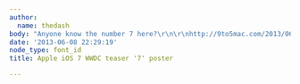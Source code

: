 ```yaml
---
author:
  name: thedash
body: "Anyone know the number 7 here?\r\n\r\nhttp://9to5mac.com/2013/06/07/apple-displays-ios-7-banner-at-moscone-ahead-of-wwdc/#jp-carousel-274269"
date: '2013-06-08 22:29:19'
node_type: font_id
title: Apple iOS 7 WWDC teaser '7' poster

---
```

